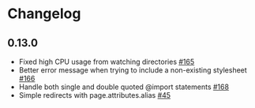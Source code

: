 # Changelog

## 0.13.0

  - Fixed high CPU usage from watching directories [#165](https://github.com/adamrenklint/asimov.js/issues/165)
  - Better error message when trying to include a non-existing stylesheet [#166](https://github.com/adamrenklint/asimov.js/issues/166)
  - Handle both single and double quoted @import statements [#168](https://github.com/adamrenklint/asimov.js/issues/168)
  - Simple redirects with page.attributes.alias [#45](https://github.com/adamrenklint/asimov.js/issues/45)
